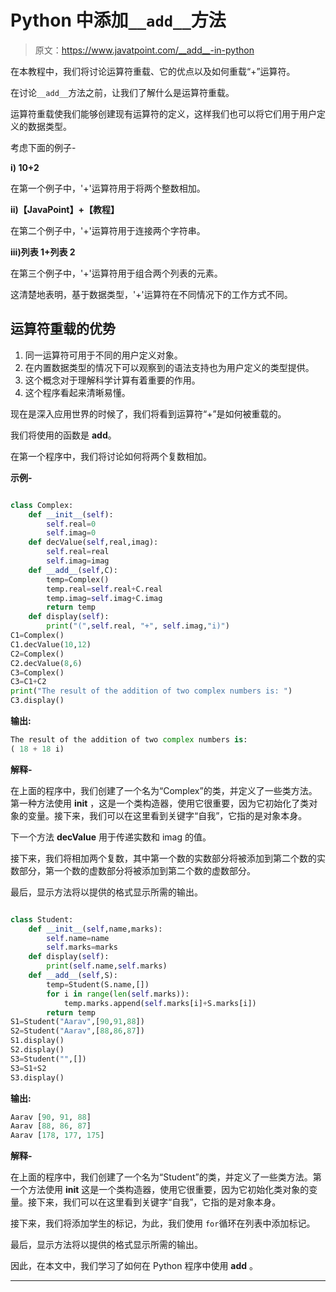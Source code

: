 # Python 中添加`__add__`方法

> 原文：<https://www.javatpoint.com/__add__-in-python>

在本教程中，我们将讨论运算符重载、它的优点以及如何重载“+”运算符。

在讨论`__add__`方法之前，让我们了解什么是运算符重载。

运算符重载使我们能够创建现有运算符的定义，这样我们也可以将它们用于用户定义的数据类型。

考虑下面的例子-

**i) 10+2**

在第一个例子中，'+'运算符用于将两个整数相加。

**ii)【JavaPoint】+【教程】**

在第二个例子中，'+'运算符用于连接两个字符串。

**iii)列表 1+列表 2**

在第三个例子中，'+'运算符用于组合两个列表的元素。

这清楚地表明，基于数据类型，'+'运算符在不同情况下的工作方式不同。

## 运算符重载的优势

1.  同一运算符可用于不同的用户定义对象。
2.  在内置数据类型的情况下可以观察到的语法支持也为用户定义的类型提供。
3.  这个概念对于理解科学计算有着重要的作用。
4.  这个程序看起来清晰易懂。

现在是深入应用世界的时候了，我们将看到运算符“+”是如何被重载的。

我们将使用的函数是 __add__。

在第一个程序中，我们将讨论如何将两个复数相加。

**示例-**

```py

class Complex:
    def __init__(self):
        self.real=0
        self.imag=0
    def decValue(self,real,imag):
        self.real=real
        self.imag=imag
    def __add__(self,C):
        temp=Complex()
        temp.real=self.real+C.real
        temp.imag=self.imag+C.imag
        return temp
    def display(self):
        print("(",self.real, "+", self.imag,"i)")
C1=Complex()
C1.decValue(10,12)
C2=Complex()
C2.decValue(8,6)
C3=Complex()
C3=C1+C2
print("The result of the addition of two complex numbers is: ")
C3.display()

```

**输出:**

```py
The result of the addition of two complex numbers is: 
( 18 + 18 i)

```

**解释-**

在上面的程序中，我们创建了一个名为“Complex”的类，并定义了一些类方法。第一种方法使用 **__init__** ，这是一个类构造器，使用它很重要，因为它初始化了类对象的变量。接下来，我们可以在这里看到关键字“自我”，它指的是对象本身。

下一个方法 **decValue** 用于传递实数和 imag 的值。

接下来，我们将相加两个复数，其中第一个数的实数部分将被添加到第二个数的实数部分，第一个数的虚数部分将被添加到第二个数的虚数部分。

最后，显示方法将以提供的格式显示所需的输出。

```py

class Student:
    def __init__(self,name,marks):
        self.name=name
        self.marks=marks
    def display(self):
        print(self.name,self.marks)
    def __add__(self,S):
        temp=Student(S.name,[])
        for i in range(len(self.marks)):
            temp.marks.append(self.marks[i]+S.marks[i])
        return temp
S1=Student("Aarav",[90,91,88])
S2=Student("Aarav",[88,86,87])
S1.display()
S2.display()
S3=Student("",[])
S3=S1+S2
S3.display()

```

**输出:**

```py
Aarav [90, 91, 88]
Aarav [88, 86, 87]
Aarav [178, 177, 175]

```

**解释-**

在上面的程序中，我们创建了一个名为“Student”的类，并定义了一些类方法。第一个方法使用 __init__ 这是一个类构造器，使用它很重要，因为它初始化类对象的变量。接下来，我们可以在这里看到关键字“自我”，它指的是对象本身。

接下来，我们将添加学生的标记，为此，我们使用 `for`循环在列表中添加标记。

最后，显示方法将以提供的格式显示所需的输出。

因此，在本文中，我们学习了如何在 Python 程序中使用 **__add__** 。

* * *